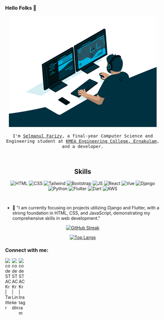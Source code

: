 ### Hello Folks 👋

 <p align="center">
 <img src = "giphy.gif">
  <br /><br />
 <samp>
    I'm <a href="https://www.linkedin.com/in/selman-fariz-bb8390229/">Selmanul Farizy</a>, a final-year Computer Science and Engineering student at <a href="http://www.kmeacollege.ac.in/">KMEA Engineering College, Ernakulam</a>, and a developer.
</samp>

</p>

<br>
<div align="center">

## Skills

![HTML](https://img.shields.io/badge/HTML-239120?style=for-the-badge&logo=html5&logoColor=white)
![CSS](https://img.shields.io/badge/CSS-239120?&style=for-the-badge&logo=css3&logoColor=white)
![Tailwind](https://img.shields.io/badge/Tailwind_CSS-38B2AC?style=for-the-badge&logo=tailwind-css&logoColor=white)
![Bootstrap](https://img.shields.io/badge/Bootstrap-563D7C?style=for-the-badge&logo=bootstrap&logoColor=white)
![JS](https://img.shields.io/badge/JavaScript-F7DF1E?style=for-the-badge&logo=javascript&logoColor=black)
![React](https://img.shields.io/badge/React-20232A?style=for-the-badge&logo=react&logoColor=61DAFB)
![Vue](https://img.shields.io/badge/Vue.js-35495E?style=for-the-badge&logo=vue.js&logoColor=4FC08D)
![Django](https://img.shields.io/badge/Django-092E20?style=for-the-badge&logo=django&logoColor=white)
![Python](https://img.shields.io/badge/Python-14354C?style=for-the-badge&logo=python&logoColor=white)
![Flutter](https://img.shields.io/badge/Flutter-02569B?style=for-the-badge&logo=flutter&logoColor=white)
![Dart](https://img.shields.io/badge/Dart-0175C2?style=for-the-badge&logo=dart&logoColor=white)
![AWS](https://img.shields.io/badge/Amazon_AWS-232F3E?style=for-the-badge&logo=amazon-aws&logoColor=white)

</div>
<br>

- 🌱 "I am currently focusing on projects utilizing Django and Flutter, with a strong foundation in HTML, CSS, and JavaScript, demonstrating my comprehensive skills in web development."

<div align="center">

[![GitHub Streak](https://github-readme-streak-stats.herokuapp.com?user=selmanfariz18&theme=dark&hide_border=true&border_radius=6.5&date_format=j%20M%5B%20Y%5D)](https://git.io/streak-stats)

</div>

<div align="center">

[![Top Langs](https://github-readme-stats.vercel.app/api/top-langs/?username=selmanfariz18)](https://github.com/anuraghazra/github-readme-stats)

</div>

### Connect with me:

[<img align="left" alt="codeSTACKr | Twitter" width="22px" src="https://cdn.jsdelivr.net/npm/simple-icons@v3/icons/twitter.svg" />][twitter]
[<img align="left" alt="codeSTACKr | LinkedIn" width="22px" src="https://cdn.jsdelivr.net/npm/simple-icons@v3/icons/linkedin.svg" />][linkedin]
[<img align="left" alt="codeSTACKr | Instagram" width="22px" src="https://cdn.jsdelivr.net/npm/simple-icons@v3/icons/instagram.svg" />][instagram]

[twitter]: https://twitter.com/Selmanulfarizy
[instagram]: https://www.instagram.com/fariz.deb/
[linkedin]: https://www.linkedin.com/in/selmanfariz18/
